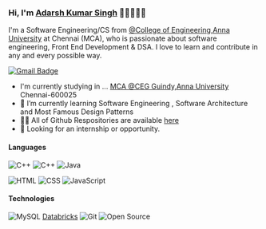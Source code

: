 

### Hi, I'm <a href="#">Adarsh Kumar Singh</a> 👋🏼👨🏻‍💻

I'm a Software Engineering/CS from [@College of Engineering,Anna University](https://ceg.annauniv.edu/) at Chennai (MCA), who is passionate about software engineering, Front End Development & DSA. I love to learn and contribute in any and every possible way.<br/>

<!-- [![dev.to badge](https://img.shields.io/badge/-@adarsh-kumar-%230177B5?style=flat&logo=linkedin)](https://www.linkedin.com/in/adarsh-kumar-singh-458847206) -->
[![Gmail Badge](https://img.shields.io/badge/-Gmail-c14438?style=flat-square&logo=Gmail&logoColor=white&link=mailto:adarshkumarsingh210@gmail.com)](mailto:adarshkumarsingh210@gmail.com)



- I'm currently studying in ... [MCA @CEG Guindy,Anna University](https://ceg.annauniv.edu/) Chennai-600025
- 🌱 I’m currently learning Software Engineering , Software Architecture and Most Famous Design Patterns
- 👨‍💻 All of Github Respositories are available  [here](https://github.com/adarsh7here?tab=repositories)
- 👯 Looking for an internship or opportunity.


#### Languages

![C++](https://img.shields.io/badge/-C++-fff?&logo=c%2b%2b&logoColor=00599C)
![C++](https://img.shields.io/badge/-Python-fff?&logo=python&logoColor=00599C)
![Java](https://img.shields.io/badge/-Java-fff?&logo=Java&logoColor=007396)

![HTML](https://img.shields.io/badge/-HTML-fff?&logo=HTML5)
![CSS](https://img.shields.io/badge/-CSS-fff?&logo=CSS3&logoColor=blue)
![JavaScript](https://img.shields.io/badge/-JavaScript-fff?&logo=JavaScript&logoColor=ddc508)




#### Technologies


![MySQL](https://img.shields.io/badge/-MySQL-fff?style=flat&logo=mysql)
[Databricks](https://img.shields.io/badge/-Databricks-fff?style=flat&logo=databricks)
![Git](https://img.shields.io/badge/-Git-fff?style=flat&logo=git)
![Open Source](https://img.shields.io/badge/-Open%20Source-fff?style=flat&logo=open-source-Initiative)

<!-- 
